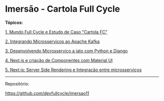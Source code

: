 # Imersão - Cartola Full Cycle

**Tópicos:**

[1. Mundo Full Cycle e Estudo de Caso "Cartola FC"](docs/AULA1.md)

[2. Integrando Microsserviços ao Apache Kafka](docs/AULA2.md)

[3. Desenvolvendo Microsserviço a jato com Python e Django](docs/AULA3.md)

[4. Next.js e criação de Componentes com Material UI](docs/AULA4.md)

[5. Next.js: Server Side Rendering e Integração entre microsserviços](docs/AULA5.md)


---

Repositório:

https://github.com/devfullcycle/imersao11
